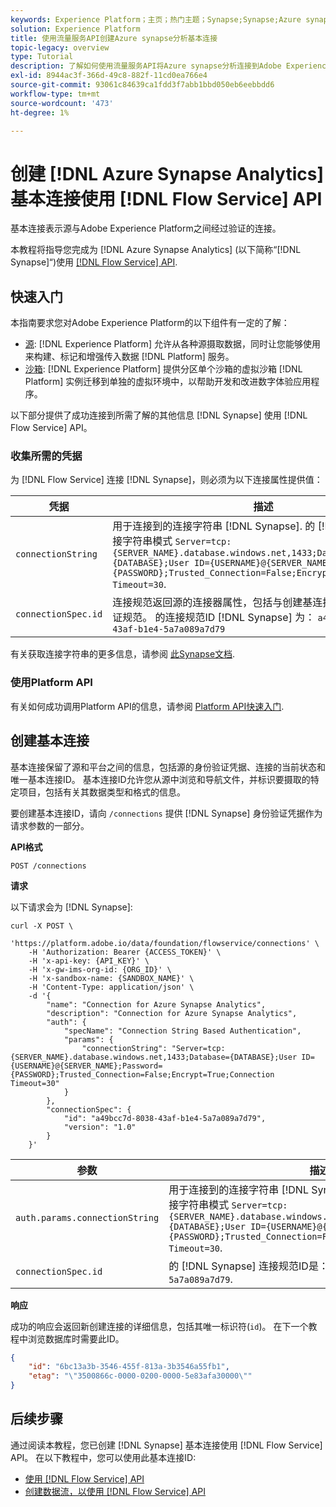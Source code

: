 ```yaml
---
keywords: Experience Platform；主页；热门主题；Synapse;Synapse;Azure synapse分析
solution: Experience Platform
title: 使用流量服务API创建Azure synapse分析基本连接
topic-legacy: overview
type: Tutorial
description: 了解如何使用流量服务API将Azure synapse分析连接到Adobe Experience Platform。
exl-id: 8944ac3f-366d-49c8-882f-11cd0ea766e4
source-git-commit: 93061c84639ca1fdd3f7abb1bbd050eb6eebbdd6
workflow-type: tm+mt
source-wordcount: '473'
ht-degree: 1%

---
```


# 创建 [!DNL Azure Synapse Analytics] 基本连接使用 [!DNL Flow Service] API

基本连接表示源与Adobe Experience Platform之间经过验证的连接。

本教程将指导您完成为 [!DNL Azure Synapse Analytics] (以下简称“[!DNL Synapse]“)使用 [[!DNL Flow Service] API](https://www.adobe.io/experience-platform-apis/references/flow-service/).

## 快速入门

本指南要求您对Adobe Experience Platform的以下组件有一定的了解：

* [源](../../../../home.md): [!DNL Experience Platform] 允许从各种源摄取数据，同时让您能够使用来构建、标记和增强传入数据 [!DNL Platform] 服务。
* [沙箱](../../../../../sandboxes/home.md): [!DNL Experience Platform] 提供分区单个沙箱的虚拟沙箱 [!DNL Platform] 实例迁移到单独的虚拟环境中，以帮助开发和改进数字体验应用程序。

以下部分提供了成功连接到所需了解的其他信息 [!DNL Synapse] 使用 [!DNL Flow Service] API。

### 收集所需的凭据

为 [!DNL Flow Service] 连接 [!DNL Synapse]，则必须为以下连接属性提供值：

| 凭据 | 描述 |
| ---------- | ----------- |
| `connectionString` | 用于连接到的连接字符串 [!DNL Synapse]. 的 [!DNL Synapse] 连接字符串模式 `Server=tcp:{SERVER_NAME}.database.windows.net,1433;Database={DATABASE};User ID={USERNAME}@{SERVER_NAME};Password={PASSWORD};Trusted_Connection=False;Encrypt=True;Connection Timeout=30`. |
| `connectionSpec.id` | 连接规范返回源的连接器属性，包括与创建基连接和源连接相关的验证规范。 的连接规范ID [!DNL Synapse] 为： `a49bcc7d-8038-43af-b1e4-5a7a089a7d79` |

有关获取连接字符串的更多信息，请参阅 [此Synapse文档](https://docs.microsoft.com/en-us/azure/sql-database/sql-database-aad-authentication-configure?toc=%2Fazure%2Fsynapse-analytics%2Fsql-data-warehouse%2Ftoc.json&amp;bc=%2Fazure%2Fsynapse-analytics%2Fsql-data-warehouse%2Fbreadcrumb%2Ftoc.json&amp;tabs=azure-powershell).

### 使用Platform API

有关如何成功调用Platform API的信息，请参阅 [Platform API快速入门](../../../../../landing/api-guide.md).

## 创建基本连接

基本连接保留了源和平台之间的信息，包括源的身份验证凭据、连接的当前状态和唯一基本连接ID。 基本连接ID允许您从源中浏览和导航文件，并标识要摄取的特定项目，包括有关其数据类型和格式的信息。

要创建基本连接ID，请向 `/connections` 提供 [!DNL Synapse] 身份验证凭据作为请求参数的一部分。

**API格式**

```https
POST /connections
```

**请求**

以下请求会为 [!DNL Synapse]:

```shell
curl -X POST \
    'https://platform.adobe.io/data/foundation/flowservice/connections' \
    -H 'Authorization: Bearer {ACCESS_TOKEN}' \
    -H 'x-api-key: {API_KEY}' \
    -H 'x-gw-ims-org-id: {ORG_ID}' \
    -H 'x-sandbox-name: {SANDBOX_NAME}' \
    -H 'Content-Type: application/json' \
    -d '{
        "name": "Connection for Azure Synapse Analytics",
        "description": "Connection for Azure Synapse Analytics",
        "auth": {
            "specName": "Connection String Based Authentication",
            "params": {
                "connectionString": "Server=tcp:{SERVER_NAME}.database.windows.net,1433;Database={DATABASE};User ID={USERNAME}@{SERVER_NAME};Password={PASSWORD};Trusted_Connection=False;Encrypt=True;Connection Timeout=30"
            }
        },
        "connectionSpec": {
            "id": "a49bcc7d-8038-43af-b1e4-5a7a089a7d79",
            "version": "1.0"
        }
    }'
```

| 参数 | 描述 |
| --------- | ----------- |
| `auth.params.connectionString` | 用于连接到的连接字符串 [!DNL Synapse]. 的 [!DNL Synapse] 连接字符串模式 `Server=tcp:{SERVER_NAME}.database.windows.net,1433;Database={DATABASE};User ID={USERNAME}@{SERVER_NAME};Password={PASSWORD};Trusted_Connection=False;Encrypt=True;Connection Timeout=30`. |
| `connectionSpec.id` | 的 [!DNL Synapse] 连接规范ID是： `a49bcc7d-8038-43af-b1e4-5a7a089a7d79`. |

**响应**

成功的响应会返回新创建连接的详细信息，包括其唯一标识符(`id`)。 在下一个教程中浏览数据库时需要此ID。

```json
{
    "id": "6bc13a3b-3546-455f-813a-3b3546a55fb1",
    "etag": "\"3500866c-0000-0200-0000-5e83afa30000\""
}
```

## 后续步骤

通过阅读本教程，您已创建 [!DNL Synapse] 基本连接使用 [!DNL Flow Service] API。 在以下教程中，您可以使用此基本连接ID:

* [使用 [!DNL Flow Service] API](../../explore/tabular.md)
* [创建数据流，以使用 [!DNL Flow Service] API](../../collect/database-nosql.md)
